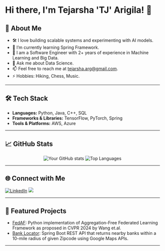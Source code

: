 # Hi there, I'm Tejarsha 'TJ' Arigila! 👋

## 🚀 About Me
- 🛠️ I love building scalable systems and experimenting with AI models.
- 🌱 I’m currently learning Spring Framework.
- 💼 I am a Software Engineer with 2+ years of experience in Machine Learning and Big Data.
- 💬 Ask me about Data Science.
- 📫 Feel free to reach me at tejarsha.arg@gmail.com.
- ⚡ Hobbies: Hiking, Chess, Music.

---

## 🛠️ Tech Stack
- **Languages:** Python, Java, C++, SQL
- **Frameworks & Libraries:** TensorFlow, PyTorch, Spring
- **Tools & Platforms:** AWS, Azure

---

## 📈 GitHub Stats
<div align="center">

![Your GitHub stats](https://github-readme-stats.vercel.app/api?username=tejarshaarigila&show_icons=true&theme=radical)
![Top Languages](https://github-readme-stats.vercel.app/api/top-langs/?username=tejarshaarigila&layout=compact&theme=radical)

</div>

---

## 🌐 Connect with Me
[![LinkedIn](https://img.shields.io/badge/-LinkedIn-blue?style=flat-square&logo=LinkedIn&logoColor=white)](https://www.linkedin.com/in/tejarsha)
[![](https://img.shields.io/badge/-X-black?style=flat-square&logo=X&logoColor=white)](https://www.X.com/TejarshaA)

---

## 🌟 Featured Projects
- [FedAF](https://github.com/tejarshaarigila/fedaf): Python implementation of Aggregation-Free Federated Learning Framework as proposed in CVPR 2024 by Wang et.al.
- [Bank Locator](https://github.com/tejarshaarigila/bank-locator): Spring Boot REST API that returns nearby banks within a 10-mile radius of given Zipcode using Google Maps APIs.

---
